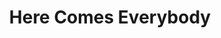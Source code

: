 ---
ee_id: '199'
site: '1'
type: '5'
title: Here Comes Everybody
url: here-comes-everybody
year: '2010'
venue: Hamburger Bahnhof
state_country: Berlin
pitch: "<p>​Show that wz centered around music / composition.</p>"
ps: ''
imgs: Hamburger-Bahnhof-Berlin-2010-11-install-1-database-HB.jpg,Hamburger-Bahnhof-Berlin-2010-11-install-2-database-HB.jpg,Hamburger-Bahnhof-Berlin-2010-11-install-3-database-HB.jpg,Hamburger-Bahnhof-Berlin-2010-11-install-4-database-HB.jpg,Hamburger-Bahnhof-Berlin-2010-11-install-5-database-HB.jpg
things: "[136] 2010-037 Research in Motion (Kinetic Sculpture #3) - 2010-037-research-in-motion-kinetic-sculpture-3,[137]
  2010-039 Research in Motion (Kinetic Sculpture #2) - 2010-039-research-in-motion-kinetic-sculpture-2,[64]
  2010-023 Composition #7 - 2010-023-composition-7,[41] 2007-006 A Couple Thousand
  Short Films About Glenn Gould - 2007-006-a-couple-thousand-short-films-about-glenn-gould,[134]
  2007-001 Maxell - 2007-001-maxell,[52] 2009-003 Drei Klavierstücke op. 11 - dreiklavierstucke,[43]
  2007-007 On C - 2007-007-on-c,[135] 2008-004 Personal Film - 2008-004-personal-film,[36]
  2007-003 Apple GarageBand Auto Tune Demonstration - appleautotune"
layout: shows
---